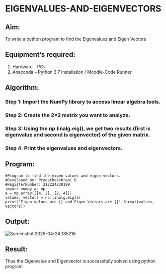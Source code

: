 # EIGENVALUES-AND-EIGENVECTORS
## Aim:
To write a python program to find the Eigenvalues and Eigen Vectors
## Equipment’s required:
1. 	Hardware – PCs
2. 	Anaconda – Python 3.7 Installation / Moodle-Code Runner
## Algorithm:
### Step 1: Import the NumPy library to access linear algebra tools.
### Step 2: Create the 2×2 matrix you want to analyze.
### Step 3: Using the np.linalg.eig(),  we get two results (first is eigenvalue and second is eigenvector) of the given matrix.
### Step 4: Print the eigenvalues and eigenvectors.

## Program:
```
#Program to find the eigen values and eigen vectors.
#Developed by: Pragatheeshraaj D
#RegisterNumber: 212224230199
import numpy as np
a = np.array([[4, 2], [2, 4]])
values, vectors = np.linalg.eig(a)
print('Eigen values are {} and Eigen Vectors are {}'.format(values, vectors))
```
## Output:
![Screenshot 2025-04-24 185216](https://github.com/user-attachments/assets/4f7ab474-8653-4a34-91b7-940d7ed584fb)

## Result:
Thus the Eigenvalue and Eigenvector is successfully solved using python program
